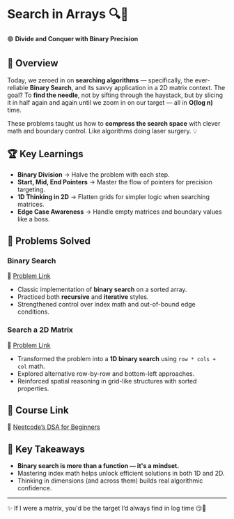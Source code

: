 # Search in Arrays 🔍🧠

🟢 **Divide and Conquer with Binary Precision**

## 📌 Overview

Today, we zeroed in on **searching algorithms** — specifically, the ever-reliable **Binary Search**, and its savvy application in a 2D matrix context. The goal? To **find the needle**, not by sifting through the haystack, but by slicing it in half again and again until we zoom in on our target — all in **O(log n)** time.

These problems taught us how to **compress the search space** with clever math and boundary control. Like algorithms doing laser surgery. 💡

## 🏆 Key Learnings

- **Binary Division** → Halve the problem with each step.
- **Start, Mid, End Pointers** → Master the flow of pointers for precision targeting.
- **1D Thinking in 2D** → Flatten grids for simpler logic when searching matrices.
- **Edge Case Awareness** → Handle empty matrices and boundary values like a boss.

## 📂 Problems Solved

### **Binary Search**

🔗 [Problem Link](https://leetcode.com/problems/binary-search/)

- Classic implementation of **binary search** on a sorted array.
- Practiced both **recursive** and **iterative** styles.
- Strengthened control over index math and out-of-bound edge conditions.

### **Search a 2D Matrix**

🔗 [Problem Link](https://leetcode.com/problems/search-a-2d-matrix/)

- Transformed the problem into a **1D binary search** using `row * cols + col` math.
- Explored alternative row-by-row and bottom-left approaches.
- Reinforced spatial reasoning in grid-like structures with sorted properties.

## 🔗 Course Link

🔗 [Neetcode’s DSA for Beginners](https://neetcode.io/courses/dsa-for-beginners)

## 🎯 Key Takeaways

- **Binary search is more than a function — it's a mindset.**
- Mastering index math helps unlock efficient solutions in both 1D and 2D.
- Thinking in dimensions (and across them) builds real algorithmic confidence.

---

✨ If I were a matrix, you'd be the target I’d always find in log time 😏💖